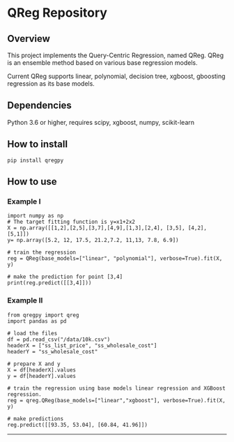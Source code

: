 # QReg Repository

## Overview

This project implements the Query-Centric Regression, named QReg.
QReg is an ensemble method based on various base regression models.

Current QReg supports linear, polynomial, decision tree, xgboost, gboosting regression as its base models.

## Dependencies
Python 3.6 or higher, requires scipy, xgboost, numpy, scikit-learn

##  How to install
``pip install qregpy``

##  How to use
### Example I
```
import numpy as np
# The target fitting function is y=x1+2x2
X = np.array([[1,2],[2,5],[3,7],[4,9],[1,3],[2,4], [3,5], [4,2], [5,1]])
y= np.array([5.2, 12, 17.5, 21.2,7.2, 11,13, 7.8, 6.9])

# train the regression
reg = QReg(base_models=["linear", "polynomial"], verbose=True).fit(X, y)

# make the prediction for point [3,4]
print(reg.predict([[3,4]]))
```
### Example II
```
from qregpy import qreg
import pandas as pd

# load the files
df = pd.read_csv("/data/10k.csv")
headerX = ["ss_list_price", "ss_wholesale_cost"]
headerY = "ss_wholesale_cost"

# prepare X and y
X = df[headerX].values
y = df[headerY].values

# train the regression using base models linear regression and XGBoost regression.
reg = qreg.QReg(base_models=["linear","xgboost"], verbose=True).fit(X, y)

# make predictions
reg.predict([[93.35, 53.04], [60.84, 41.96]])
```
---------------

